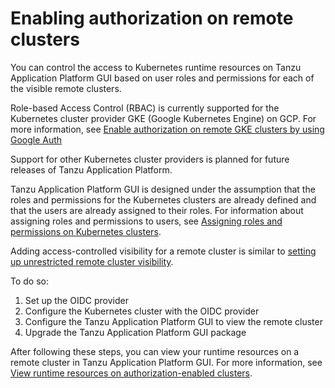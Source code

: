 # Enabling authorization on remote clusters

You can control the access to Kubernetes runtime resources on Tanzu Application Platform GUI based
on user roles and permissions for each of the visible remote clusters.

Role-based Access Control (RBAC) is currently supported for the Kubernetes cluster provider
GKE (Google Kubernetes Engine) on GCP.
For more information, see
[Enable authorization on remote GKE clusters by using Google Auth](set-up-tap-gui-rbac-with-gke-auth.hbs.md)

Support for other Kubernetes cluster providers is planned for future releases of
Tanzu Application Platform.

Tanzu Application Platform GUI is designed under the assumption that the roles and permissions for
the Kubernetes clusters are already defined and that the users are already assigned to their roles.
For information about assigning roles and permissions to users, see
[Assigning roles and permissions on Kubernetes clusters](assigning-kubernetes-roles.hbs.md).

Adding access-controlled visibility for a remote cluster is similar to
[setting up unrestricted remote cluster visibility](../cluster-view-setup.hbs.md).

To do so:

1. Set up the OIDC provider
1. Configure the Kubernetes cluster with the OIDC provider
1. Configure the Tanzu Application Platform GUI to view the remote cluster
1. Upgrade the Tanzu Application Platform GUI package

After following these steps, you can view your runtime resources on a remote cluster in
Tanzu Application Platform GUI.
For more information, see
[View runtime resources on authorization-enabled clusters](view-rsrcs-rbac-only-global.hbs.md).
